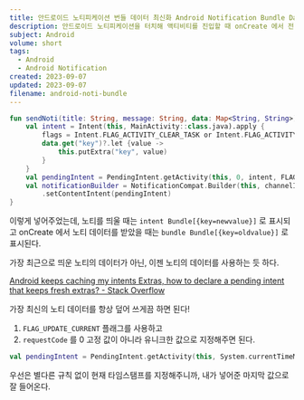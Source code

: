 ```yaml
---
title: 안드로이드 노티피케이션 번들 데이터 최신화 Android Notification Bundle Data
description: 안드로이드 노티피케이션을 터치해 액티비티를 진입할 때 onCreate 에서 전달받는 데이터가 원치 않는 값으로 들어온다. 해결 방법을 찾아보자.
subject: Android
volume: short
tags: 
  - Android
  - Android Notification
created: 2023-09-07
updated: 2023-09-07
filename: android-noti-bundle
---
```


```kotlin
fun sendNoti(title: String, message: String, data: Map<String, String>) {  
    val intent = Intent(this, MainActivity::class.java).apply {  
        flags = Intent.FLAG_ACTIVITY_CLEAR_TASK or Intent.FLAG_ACTIVITY_NEW_TASK or Intent.FLAG_ACTIVITY_SINGLE_TOP
        data.get("key")?.let {value -> 
            this.putExtra("key", value)
        }
    }
    val pendingIntent = PendingIntent.getActivity(this, 0, intent, FLAG_MUTABLE) 
    val notificationBuilder = NotificationCompat.Builder(this, channelId)
        .setContentIntent(pendingIntent)  
}
```

이렇게 넣어주었는데, 노티를 띄울 때는 
`intent Bundle[{key=newvalue}]` 
로 표시되고 onCreate 에서 노티 데이터를 받았을 때는 
`bundle Bundle[{key=oldvalue}]` 로 표시된다.

가장 최근으로 띄운 노티의 데이터가 아닌, 이젠 노티의 데이터를 사용하는 듯 하다.

[Android keeps caching my intents Extras, how to declare a pending intent that keeps fresh extras? - Stack Overflow](https://stackoverflow.com/a/3140497)

가장 최신의 노티 데이터를 항상 덮어 쓰게끔 하면 된다!
1. `FLAG_UPDATE_CURRENT` 플래그를 사용하고
2. `requestCode` 를 0 고정 값이 아니라 유니크한 값으로 지정해주면 된다.

```kotlin
val pendingIntent = PendingIntent.getActivity(this, System.currentTimeMillis().toInt(), intent, FLAG_MUTABLE)
```

우선은 별다른 규칙 없이 현재 타임스탬프를 지정해주니까, 내가 넣어준 마지막 값으로 잘 들어온다.



